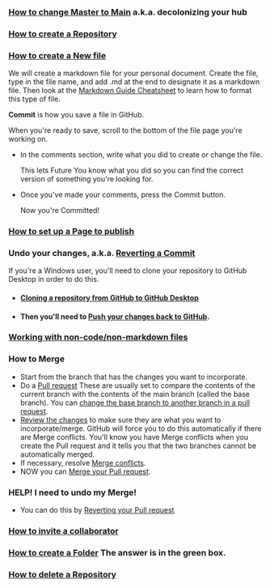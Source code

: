 ### [How to change Master to Main](https://github.com/github/renaming) a.k.a. decolonizing your hub

### [How to create a Repository](https://docs.github.com/en/get-started/quickstart/create-a-repo#create-a-repository)

### [How to create a New file](https://docs.github.com/en/repositories/working-with-files/managing-files/creating-new-files)

We will create a markdown file for your personal document. Create the file, type in the file name, and add .md at the end to designate it as a markdown file. Then look at the [Markdown Guide Cheatsheet](https://www.markdownguide.org/cheat-sheet/) to learn how to format this type of file.

**Commit** is how you save a file in GitHub.

When you're ready to save, scroll to the bottom of the file page you're working on. 
- In the comments section, write what you did to create or change the file. 

   This lets Future You know what you did so you can find the correct version of something you're looking for. 

- Once you've made your comments, press the Commit button. 

   Now you're Committed!
   
### [How to set up a Page to publish](https://docs.github.com/en/pages/getting-started-with-github-pages/configuring-a-publishing-source-for-your-github-pages-site#choosing-a-publishing-source)
 
### Undo your changes, a.k.a. [Reverting a Commit](https://docs.github.com/en/desktop/contributing-and-collaborating-using-github-desktop/managing-commits/reverting-a-commit)

If you're a Windows user, you'll need to clone your repository to GitHub Desktop in order to do this. 

- #### [Cloning a repository from GitHub to GitHub Desktop](https://docs.github.com/en/desktop/contributing-and-collaborating-using-github-desktop/adding-and-cloning-repositories/cloning-a-repository-from-github-to-github-desktop)
- #### Then you'll need to [Push your changes back to GitHub](https://docs.github.com/en/desktop/contributing-and-collaborating-using-github-desktop/making-changes-in-a-branch/pushing-changes-to-github).

### [Working with non-code/non-markdown files](https://docs.github.com/en/repositories/working-with-files/using-files/working-with-non-code-files)

### How to Merge 
- Start from the branch that has the changes you want to incorporate.
- Do a [Pull request](https://docs.github.com/en/github/collaborating-with-pull-requests/proposing-changes-to-your-work-with-pull-requests/creating-a-pull-request) These are usually set to compare the contents of the current branch with the contents of the main branch (called the base branch). You can [change the base branch to another branch in a pull request](https://docs.github.com/en/github/collaborating-with-pull-requests/proposing-changes-to-your-work-with-pull-requests/changing-the-base-branch-of-a-pull-request).
- [Review the changes](https://docs.github.com/en/github/collaborating-with-pull-requests/reviewing-changes-in-pull-requests/reviewing-proposed-changes-in-a-pull-request) to make sure they are what you want to incorporate/merge. GitHub will force you to do this automatically if there are Merge conflicts. You'll know you have Merge conflicts when you create the Pull request and it tells you that the two branches cannot be automatically merged.
- If necessary, resolve [Merge conflicts](https://docs.github.com/en/github/collaborating-with-pull-requests/addressing-merge-conflicts/resolving-a-merge-conflict-on-github).
- NOW you can [Merge your Pull request](https://docs.github.com/en/github/collaborating-with-pull-requests/incorporating-changes-from-a-pull-request/merging-a-pull-request#merging-a-pull-request).

### HELP! I need to undo my Merge! 
- You can do this by [Reverting your Pull request](https://docs.github.com/en/github/collaborating-with-pull-requests/incorporating-changes-from-a-pull-request/reverting-a-pull-request)

### [How to invite a collaborator](https://docs.github.com/en/account-and-profile/setting-up-and-managing-your-github-user-account/managing-access-to-your-personal-repositories/inviting-collaborators-to-a-personal-repository)

### [How to create a Folder](https://github.community/t/add-a-folder/2304) The answer is in the green box.

### [How to delete a Repository](https://docs.github.com/en/repositories/creating-and-managing-repositories/deleting-a-repository)
